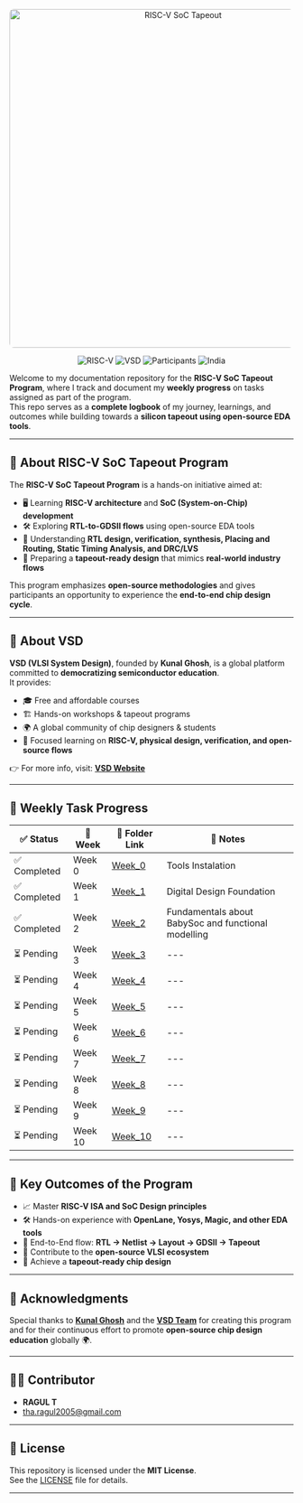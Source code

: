 <p align="center">
  <img src="https://drive.google.com/uc?export=view&id=15Oo48izviB9N1zN7Bc-P4rYw4eCCy0-n" alt="RISC-V SoC Tapeout" width="600" style="border-radius:8px;"/>
</p>

<div align="center">

![RISC-V](https://img.shields.io/badge/RISC--V-SoC%20Tapeout-blue?style=for-the-badge&logo=riscv)
![VSD](https://img.shields.io/badge/VSD-Program-orange?style=for-the-badge)
![Participants](https://img.shields.io/badge/Participants-3500+-success?style=for-the-badge)
![India](https://img.shields.io/badge/Made%20in-India-saffron?style=for-the-badge&logo=data:image/svg+xml;base64,PHN2ZyB3aWR0aD0iMjQiIGhlaWdodD0iMjQiIHZpZXdCb3g9IjAgMCAyNCAyNCIgZmlsbD0ibm9uZSIgeG1sbnM9Imh0dHA6Ly93d3cudzMub3JnLzIwMDAvc3ZnIj4KPHJlY3Qgd2lkdGg9IjI0IiBoZWlnaHQ9IjgiIGZpbGw9IiNGRjk5MzMiLz4KPHJlY3QgeT0iOCIgd2lkdGg9IjI0IiBoZWlnaHQ9IjgiIGZpbGw9IiNGRkZGRkYiLz4KPHJlY3QgeT0iMTYiIHdpZHRoPSIyNCIgaGVpZ2h0PSI4IiBmaWxsPSIjMTM4ODA4Ii8+Cjwvc3ZnPgo=)

</div>

Welcome to my documentation repository for the **RISC-V SoC Tapeout Program**, where I track and document my **weekly progress** on tasks assigned as part of the program.  
This repo serves as a **complete logbook** of my journey, learnings, and outcomes while building towards a **silicon tapeout using open-source EDA tools**.  

---

## 📖 About RISC-V SoC Tapeout Program  

The **RISC-V SoC Tapeout Program** is a hands-on initiative aimed at:  

- 🖥️ Learning **RISC-V architecture** and **SoC (System-on-Chip) development**  
- 🛠️ Exploring **RTL-to-GDSII flows** using open-source EDA tools  
- 📐 Understanding **RTL design, verification, synthesis, Placing and Routing, Static Timing Analysis, and DRC/LVS**  
- 🚀 Preparing a **tapeout-ready design** that mimics **real-world industry flows**  

This program emphasizes **open-source methodologies** and gives participants an opportunity to experience the **end-to-end chip design cycle**.  

---

## 🏫 About VSD  

**VSD (VLSI System Design)**, founded by **Kunal Ghosh**, is a global platform committed to **democratizing semiconductor education**.  
It provides:  

- 🎓 Free and affordable courses  
- 🏗️ Hands-on workshops & tapeout programs  
- 🌍 A global community of chip designers & students  
- 🔬 Focused learning on **RISC-V, physical design, verification, and open-source flows**  

👉 For more info, visit: [**VSD Website**](https://www.vlsisystemdesign.com/)  

---

## 📅 Weekly Task Progress  

| ✅ Status | 📅 Week | 📂 Folder Link | 📖 Notes |
|-----------|---------|----------------|----------|
| ✅ Completed | Week 0 | [Week_0](./Week_0/) | Tools Instalation
| ✅ Completed   | Week 1 | [Week_1](https://github.com/Ragul-2005/RAGUL_T_RISCV_SOC_TAPEOUT_VSD_Week_1.git)| Digital Design Foundation
| ✅ Completed  | Week 2 | [Week_2](https://github.com/Ragul-2005/RAGUL_T_RISCV_SOC_TAPEOUT_VSD_Week_2.git) | Fundamentals about BabySoc and functional modelling
| ⏳ Pending   | Week 3 | [Week_3](./Week_3/) | ---
| ⏳ Pending   | Week 4 | [Week_4](./Week_4/) | ---
| ⏳ Pending   | Week 5 | [Week_5](./Week_5/) | ---
| ⏳ Pending   | Week 6 | [Week_6](./Week_6/) | ---
| ⏳ Pending   | Week 7 | [Week_7](./Week_7/) | ---
| ⏳ Pending   | Week 8 | [Week_8](./Week_8/) | ---
| ⏳ Pending   | Week 9 | [Week_9](./Week_9/) | ---
| ⏳ Pending   | Week 10 | [Week_10](./Week_10/) |---

---



## 🌟 Key Outcomes of the Program  

- 📈 Master **RISC-V ISA and SoC Design principles**  
- 🛠️ Hands-on experience with **OpenLane, Yosys, Magic, and other EDA tools**  
- 🧩 End-to-End flow: **RTL → Netlist → Layout → GDSII → Tapeout**  
- 🎯 Contribute to the **open-source VLSI ecosystem**  
- 🚀 Achieve a **tapeout-ready chip design**  

---

## 🙏 Acknowledgments  

Special thanks to **[Kunal Ghosh](https://github.com/kunalg123)** and the **[VSD Team](https://www.vlsisystemdesign.com/)** for creating this program and for their continuous effort to promote **open-source chip design education** globally 🌍.  

---

## 👨‍💻 Contributor  

- **RAGUL T**  
- tha.ragul2005@gmail.com

---

## 📜 License  

This repository is licensed under the **MIT License**.  
See the [LICENSE](./LICENSE) file for details.  

---
